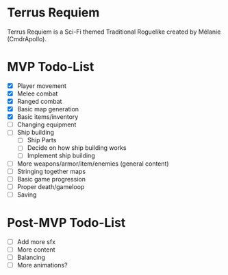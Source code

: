 # Terrus Requiem
Terrus Requiem is a Sci-Fi themed Traditional Roguelike created by Mélanie (CmdrApollo).

# MVP Todo-List
- [x] Player movement
- [x] Melee combat
- [x] Ranged combat
- [x] Basic map generation
- [x] Basic items/inventory
- [ ] Changing equipment
- [ ] Ship building
    - [ ] Ship Parts
    - [ ] Decide on how ship building works
    - [ ] Implement ship building
- [ ] More weapons/armor/item/enemies (general content)
- [ ] Stringing together maps
- [ ] Basic game progression
- [ ] Proper death/gameloop
- [ ] Saving

# Post-MVP Todo-List
- [ ] Add more sfx
- [ ] More content
- [ ] Balancing
- [ ] More animations?